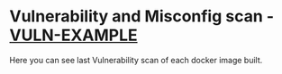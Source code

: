 # Vulnerability and Misconfig scan - [VULN-EXAMPLE](https://jpradoar.github.io/event-driven-architecture/vuln_scans/vuln_scan_demo.html)

Here you can see last Vulnerability scan of each docker image built.
<br>


